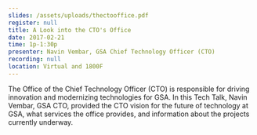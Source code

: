 ```yaml
---
slides: /assets/uploads/thectooffice.pdf
register: null
title: A Look into the CTO's Office
date: 2017-02-21
time: 1p-1:30p
presenter: Navin Vembar, GSA Chief Technology Officer (CTO)
recording: null
location: Virtual and 1800F
---
```


The Office of the Chief Technology Officer (CTO) is responsible for driving innovation and modernizing technologies for GSA.  In this Tech Talk, Navin Vembar, GSA CTO, provided the CTO vision for the future of technology at GSA, what services the office provides, and information about the projects currently underway.
